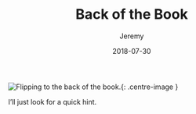 ﻿---
title: "Back of the Book"
author: "Jeremy"
tags: [Mathematics, Education, Science]
permalink: /1
date: 2018-07-30
---

![Flipping to the back of the book.](https://res.cloudinary.com/dh3hm8pb7/image/upload/c_scale,q_auto:best/v1532957186/Handwaving/Published/BackFlip_NoSignature.png){: .centre-image }

I’ll just look for a quick hint. 